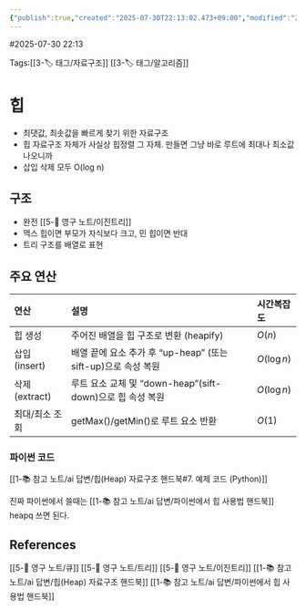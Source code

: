 ```yaml
---
{"publish":true,"created":"2025-07-30T22:13:02.473+09:00","modified":"2025-08-06T21:03:23.259+09:00","cssclasses":""}
---
```


#2025-07-30 22:13

Tags:[[3-🏷️ 태그/자료구조]] [[3-🏷️ 태그/알고리즘]]

# 힙
- 최댓값, 최솟값을 빠르게 찾기 위한 자료구조
- 힙 자료구조 자체가 사실상 힙정렬 그 자체. 만들면 그냥 바로 루트에 최대나 최소값 나오니까
- 삽입 삭제 모두 O(log n)
## 구조
- 완전 [[5-💎 영구 노트/이진트리]]
- 맥스 힙이면 부모가 자식보다 크고, 민 힙이면 반대
- 트리 구조를 배열로 표현

## 주요 연산
| 연산          | 설명                                           | 시간복잡도       |
| :---------- | :------------------------------------------- | :---------- |
| 힙 생성        | 주어진 배열을 힙 구조로 변환 (heapify)                   | $O(n)$      |
| 삽입(insert)  | 배열 끝에 요소 추가 후 “up-heap” (또는 sift-up)으로 속성 복원 | $O(\log n)$ |
| 삭제(extract) | 루트 요소 교체 및 “down-heap”(sift-down)으로 힙 속성 복원  | $O(\log n)$ |
| 최대/최소 조회    | getMax()/getMin()로 루트 요소 반환                  | $O(1)$      |
### 파이썬 코드
[[1-📚 참고 노트/ai 답변/힙(Heap) 자료구조 핸드북#7. 예제 코드 (Python)]]

진짜 파이썬에서 쓸때는 [[1-📚 참고 노트/ai 답변/파이썬에서 힙 사용법 핸드북]] heapq 쓰면 된다.

## References
[[5-💎 영구 노트/큐]]
[[5-💎 영구 노트/트리]]
[[5-💎 영구 노트/이진트리]]
[[1-📚 참고 노트/ai 답변/힙(Heap) 자료구조 핸드북]]
[[1-📚 참고 노트/ai 답변/파이썬에서 힙 사용법 핸드북]]